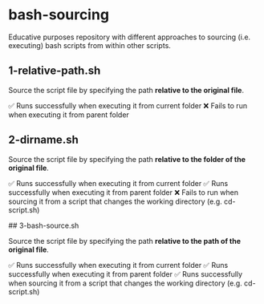 # bash-sourcing

Educative purposes repository with different approaches to sourcing (i.e. executing) bash scripts from within other scripts.

## 1-relative-path.sh

Source the script file by specifying the path **relative to the original file**.

✅ Runs successfully when executing it from current folder
❌ Fails to run when executing it from parent folder

## 2-dirname.sh

Source the script file by specifying the path **relative to the folder of the original file**.

✅ Runs successfully when executing it from current folder
✅ Runs successfully when executing it from parent folder
❌ Fails to run when sourcing it from a script that changes the working directory (e.g. cd-script.sh)

## 3-bash-source.sh

Source the script file by specifying the path **relative to the path of the original file**.

✅ Runs successfully when executing it from current folder
✅ Runs successfully when executing it from parent folder
✅ Runs successfully when sourcing it from a script that changes the working directory (e.g. cd-script.sh)
